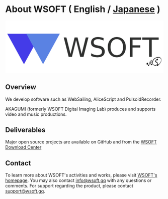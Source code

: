 # About WSOFT ( English / [Japanese](profile/README-ja.md) )
 ![WSOFT](/media/WSOFT.png)
 ## Overview
 We develop software such as WebSailing, AliceScript and PulsoidRecorder.

 AKAGUMI (formerly WSOFT Digital Imaging Lab) produces and supports video and music productions.
 ## Deliverables
 Major open source projects are available on GitHub and from the [WSOFT Download Center](https://download.wsoft.ws/)

 ## Contact
 To learn more about WSOFT's activities and works, please visit [WSOFT's homepage](https://wsoft.ws).
 You may also contact [info@wsoft.gq](mailto:info@wsoft.ws) with any questions or comments.
 For support regarding the product, please contact [support@wsoft.gq](mailto:support@wsoft.ws).
